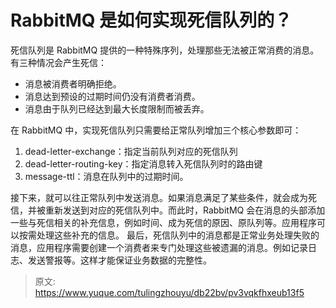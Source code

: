 # RabbitMQ 是如何实现死信队列的？

 死信队列是 RabbitMQ 提供的一种特殊序列，处理那些无法被正常消费的消息。有三种情况会产生死信：

- 消息被消费者明确拒绝。
- 消息达到预设的过期时间仍没有消费者消费。
- 消息由于队列已经达到最大长度限制而被丢弃。

在 RabbitMQ 中，实现死信队列只需要给正常队列增加三个核心参数即可：

1. dead-letter-exchange：指定当前队列对应的死信队列
2. dead-letter-routing-key：指定消息转入死信队列时的路由键
3. message-ttl：消息在队列中的过期时间。

接下来，就可以往正常队列中发送消息。如果消息满足了某些条件，就会成为死信，并被重新发送到对应的死信队列中。而此时，RabbitMQ 会在消息的头部添加一些与死信相关的补充信息，例如时间、成为死信的原因、原队列等。应用程序可以按需处理这些补充的信息。
最后，死信队列中的消息都是正常业务处理失败的消息，应用程序需要创建一个消费者来专门处理这些被遗漏的消息。例如记录日志、发送警报等。这样才能保证业务数据的完整性。


> 原文: <https://www.yuque.com/tulingzhouyu/db22bv/pv3vqkfhxeub13f5>